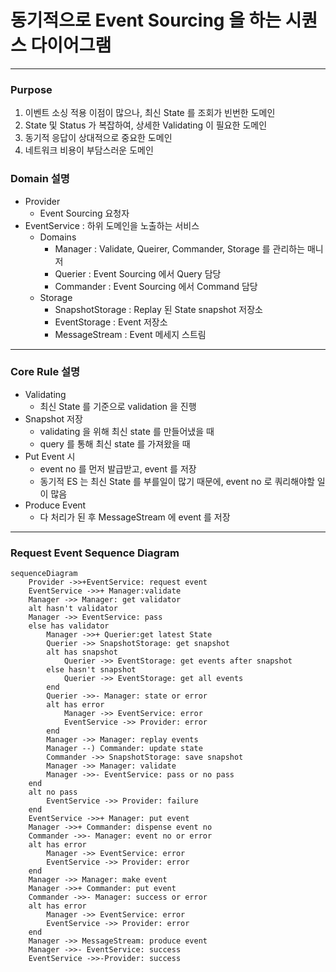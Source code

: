 동기적으로 Event Sourcing 을 하는 시퀀스 다이어그램
============================================
* * *
### Purpose
1. 이벤트 소싱 적용 이점이 많으나, 최신 State 를 조회가 빈번한 도메인
2. State 및 Status 가 복잡하여, 상세한 Validating 이 필요한 도메인
3. 동기적 응답이 상대적으로 중요한 도메인
4. 네트워크 비용이 부담스러운 도메인
### Domain 설명
- Provider
  - Event Sourcing 요청자
- EventService : 하위 도메인을 노출하는 서비스
  - Domains
    - Manager : Validate, Queirer, Commander, Storage 를 관리하는 매니저
    - Querier : Event Sourcing 에서 Query 담당
    - Commander : Event Sourcing 에서 Command 담당
  - Storage
    - SnapshotStorage : Replay 된 State snapshot 저장소
    - EventStorage : Event 저장소
    - MessageStream : Event 메세지 스트림
* * *
### Core Rule 설명
- Validating
  - 최신 State 를 기준으로 validation 을 진행
- Snapshot 저장
  - validating 을 위해 최신 state 를 만들어냈을 때
  - query 를 통해 최신 state 를 가져왔을 때
- Put Event 시
  - event no 를 먼저 발급받고, event 를 저장
  - 동기적 ES 는 최신 State 를 부를일이 많기 때문에, event no 로 쿼리해야할 일이 많음
- Produce Event
  - 다 처리가 된 후 MessageStream 에 event 를 저장
* * *
### Request Event Sequence Diagram
```mermaid
sequenceDiagram
    Provider ->>+EventService: request event
    EventService ->>+ Manager:validate
    Manager ->> Manager: get validator
    alt hasn't validator
    Manager ->> EventService: pass
    else has validator
        Manager ->>+ Querier:get latest State
        Querier ->> SnapshotStorage: get snapshot 
        alt has snapshot
            Querier ->> EventStorage: get events after snapshot
        else hasn't snapshot
            Querier ->> EventStorage: get all events
        end
        Querier ->>- Manager: state or error
        alt has error
            Manager ->> EventService: error
            EventService ->> Provider: error
        end
        Manager ->> Manager: replay events
        Manager --) Commander: update state
        Commander ->> SnapshotStorage: save snapshot
        Manager ->> Manager: validate
        Manager ->>- EventService: pass or no pass
    end
    alt no pass
        EventService ->> Provider: failure
    end
    EventService ->>+ Manager: put event
    Manager ->>+ Commander: dispense event no
    Commander ->>- Manager: event no or error
    alt has error
        Manager ->> EventService: error
        EventService ->> Provider: error
    end
    Manager ->> Manager: make event
    Manager ->>+ Commander: put event
    Commander ->>- Manager: success or error
    alt has error
        Manager ->> EventService: error
        EventService ->> Provider: error
    end
    Manager ->> MessageStream: produce event
    Manager ->>- EventService: success
    EventService ->>-Provider: success
```